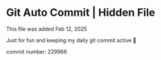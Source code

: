 # Git Auto Commit | Hidden File

This file was added Feb 12, 2025

Just for fun and keeping my daily git commit active 🤪

commit number: 229966
